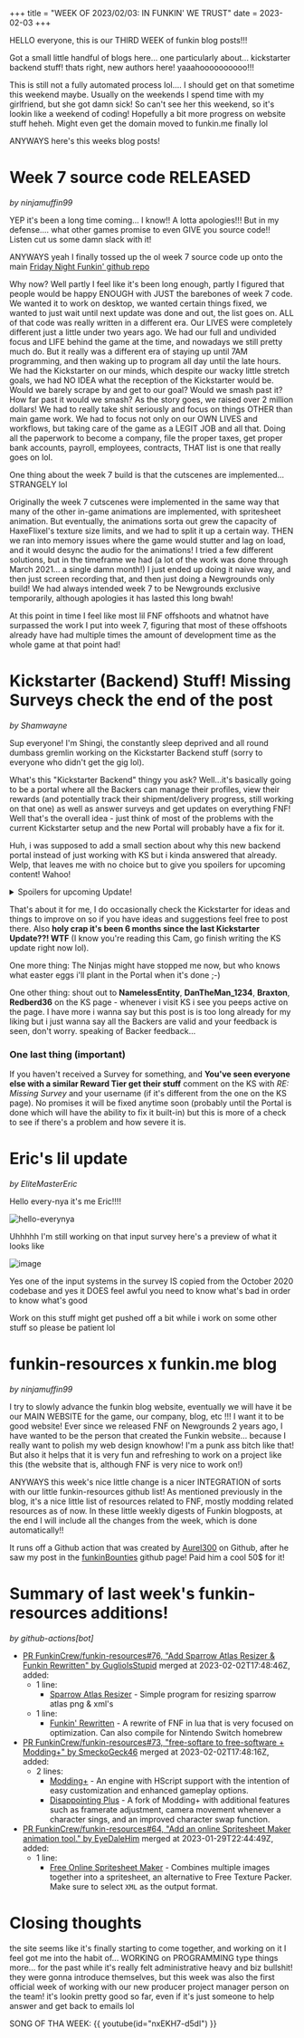 +++
title = "WEEK OF 2023/02/03: IN FUNKIN' WE TRUST"
date = 2023-02-03
+++

HELLO everyone, this is our THIRD WEEK of funkin blog posts!!!

Got a small little handful of blogs here... one particularly about... kickstarter backend stuff! thats right, new authors here! yaaahoooooooooo!!!

<!-- more -->

This is still not a fully automated process lol.... I should get on that sometime this weekend maybe. Usually on the weekends I spend time with my girlfriend, but she got damn sick! So can't see her this weekend, so it's lookin like a weekend of coding! Hopefully a bit more progress on website stuff heheh. Might even get the domain moved to funkin.me finally lol


ANYWAYS here's this weeks blog posts!

# Week 7 source code RELEASED
*by ninjamuffin99* 

YEP it's been a long time coming... I know!! A lotta apologies!!! But in my defense.... what other games promise to even GIVE you source code!! Listen cut us some damn slack with it!

ANYWAYS yeah I finally tossed up the ol week 7 source code up onto the main [Friday Night Funkin' github repo](https://github.com/FunkinCrew/Funkin)

Why now? Well partly I feel like it's been long enough, partly I figured that people would be happy ENOUGH with JUST the barebones of week 7 code. We wanted it to work on desktop, we wanted certain things fixed, we wanted to just wait until next update was done and out, the list goes on. ALL of that code was really written in a different era. Our LIVES were completely different just a little under two years ago. We had our full and undivided focus and LIFE behind the game at the time, and nowadays we still pretty much do. But it really was a different era of staying up until 7AM programming, and then waking up to program all day until the late hours. We had the Kickstarter on our minds, which despite our wacky little stretch goals, we had NO IDEA what the reception of the Kickstarter would be. Would we barely scrape by and get to our goal? Would we smash past it? How far past it would we smash? As the story goes, we raised over 2 million dollars! We had to really take shit seriously and focus on things OTHER than main game work. We had to focus not only on our OWN LIVES and workflows, but taking care of the game as a LEGIT JOB and all that. Doing all the paperwork to become a company, file the proper taxes, get proper bank accounts, payroll, employees, contracts, THAT list is one that really goes on lol. 

One thing about the week 7 build is that the cutscenes are implemented... STRANGELY lol

Originally the week 7 cutscenes were implemented in the same way that many of the other in-game animations are implemented, with spritesheet animation. But eventually, the animations sorta out grew the capacity of HaxeFlixel's texture size limits, and we had to split it up a certain way. THEN we ran into memory issues where the game would stutter and lag on load, and it would desync the audio for the animations! I tried a few different solutions, but in the timeframe we had (a lot of the work was done through March 2021... a single damn month!) I just ended up doing it naive way, and then just screen recording that, and then just doing a Newgrounds only build! We had always intended week 7 to be Newgrounds exclusive temporarily, although apologies it has lasted this long bwah!

At this point in time I feel like most lil FNF offshoots and whatnot have surpassed the work I put into week 7, figuring that most of these offshoots already have had multiple times the amount of development time as the whole game at that point had!
    
# Kickstarter (Backend) Stuff! Missing Surveys check the end of the post
*by Shamwayne* 

Sup everyone! I'm Shingi, the constantly sleep deprived and all round dumbass gremlin working on the Kickstarter Backend stuff (sorry to everyone who didn't get the gig lol).

What's this "Kickstarter Backend" thingy you ask? Well...it's basically going to be a portal where all the Backers can manage their profiles, view their rewards (and potentially track their shipment/delivery progress, still working on that one) as well as answer surveys and get updates on everything FNF! Well that's the overall idea - just think of most of the problems with the current Kickstarter setup and the new Portal will probably have a fix for it. 

Huh, i was supposed to add a small section about why this new backend portal instead of just working with KS but i kinda answered that already. Welp, that leaves me with no choice but to give you spoilers for upcoming content! Wahoo!
<details>
  <summary>Spoilers for upcoming Update!</summary>
  <pre>[REDACTED]</pre>

 Umm....nevermind! Just had a nice chat with a friendly FNF Ninja(muffin)s and they told me to keep quiet for now.
</details>


That's about it for me, I do occasionally check the Kickstarter for ideas and things to improve on so if you have ideas and suggestions feel free to post there. Also **holy crap it's been 6 months since the last Kickstarter Update??! WTF** (I know you're reading this Cam, go finish writing the KS update right now lol).

One more thing: The Ninjas might have stopped me now, but who knows what easter eggs i'll plant in the Portal when it's done ;-)

One other thing: shout out to **NamelessEntity**, **DanTheMan_1234**, **Braxton**, **Redberd36** on the KS page - whenever i visit KS i see you peeps active on the page. I have more i wanna say but this post is is too long already for my liking but i just wanna say all the Backers are valid and your feedback is seen, don't worry. speaking of Backer feedback...

### One last thing (important)
If you haven't received a Survey for something, and **You've seen everyone else with a similar Reward Tier get their stuff**  comment on the KS with *RE: Missing Survey* and your username (if it's different from the one on the KS page). No promises it will be fixed anytime soon (probably until the Portal is done which will have the ability to fix it built-in) but this is more of a check to see if there's a problem and how severe it is.

 
    
# Eric's lil update
*by EliteMasterEric* 

Hello every-nya it's me Eric!!!!

![hello-everynya](https://user-images.githubusercontent.com/4635334/216710283-20753afd-dcf7-40ab-8bbd-614b51a43ce6.jpg)

Uhhhhh I'm still working on that input survey here's a preview of what it looks like

![image](https://user-images.githubusercontent.com/4635334/216709589-a94238f5-3393-4b09-856a-8c3baac86bcb.png)

Yes one of the input systems in the survey IS copied from the October 2020 codebase and yes it DOES feel awful you need to know what's bad in order to know what's good

Work on this stuff might get pushed off a bit while i work on some other stuff so please be patient lol
    
# funkin-resources x funkin.me blog
*by ninjamuffin99* 

I try to slowly advance the funkin blog website, eventually we will have it be our MAIN WEBSITE for the game, our company, blog, etc !!! I want it to be good website! Ever since we released FNF on Newgrounds 2 years ago, I have wanted to be the person that created the Funkin website... because I really want to polish my web design knowhow! I'm a punk ass bitch like that! But also it helps that it is very fun and refreshing to work on a project like this (the website that is, although FNF is very nice to work on!)

ANYWAYS this week's nice little change is a nicer INTEGRATION of sorts with our little funkin-resources github list! As mentioned previously in the blog, it's a nice little list of resources related to FNF, mostly modding related resources as of now. In these little weekly digests of Funkin blogposts, at the end I will include all the changes from the week, which is done automatically!!

It runs off a Github action that was created by [Aurel300](https://github.com/aurel300) on Github, after he saw my post in the [funkinBounties](https://github.com/FunkinCrew/funkinBounties) github page! Paid him a cool 50$ for it! 


    
# Summary of last week's funkin-resources additions!
*by github-actions[bot]* 

- [PR FunkinCrew/funkin-resources#76, "Add Sparrow Atlas Resizer & Funkin Rewritten" by GuglioIsStupid](https://api.github.com/repos/FunkinCrew/funkin-resources/pulls/76) merged at 2023-02-02T17:48:46Z, added:
  - 1 line:
    - [Sparrow Atlas Resizer](https://github.com/KadeDev/SparrowAtlasResizer) - Simple program for resizing sparrow atlas png & xml's
  - 1 line:
    - [Funkin' Rewritten](https://github.com/HTV04/funkin-rewritten) - A rewrite of FNF in lua that is very focused on optimization. Can also compile for Nintendo Switch homebrew
- [PR FunkinCrew/funkin-resources#73, "free-softare to free-software + Modding+" by SmeckoGeck46](https://api.github.com/repos/FunkinCrew/funkin-resources/pulls/73) merged at 2023-02-02T17:48:16Z, added:
  - 2 lines:
    - [Modding+](https://github.com/FunkinModdingPlus/ModdingPlus) - An engine with HScript support with the intention of easy customization and enhanced gameplay options.
    - [Disappointing Plus](https://github.com/AFunkinDisappointment/DisappointingPlus) - A fork of Modding+ with additional features such as framerate adjustment, camera movement whenever a character sings, and an improved character swap function.
- [PR FunkinCrew/funkin-resources#64, "Add an online Spritesheet Maker animation tool." by EyeDaleHim](https://api.github.com/repos/FunkinCrew/funkin-resources/pulls/64) merged at 2023-01-29T22:44:49Z, added:
  - 1 line:
    - [Free Online Spritesheet Maker](https://www.leshylabs.com/apps/sstool/) - Combines multiple images together into a spritesheet, an alternative to Free Texture Packer. Make sure to select `XML` as the output format.

    
# Closing thoughts

the site seems like it's finally starting to come together, and working on it I feel got me into the habit of... WORKING on PROGRAMMING type things more... for the past while it's really felt administrative heavy and biz bullshit! they were gonna introduce themselves, but this week was also the first official week of working with our new producer project manager person on the team! it's lookin pretty good so far, even if it's just someone to help answer and get back to emails lol


SONG OF THA WEEK: {{ youtube(id="nxEKH7-d5dI") }}

